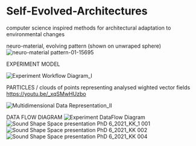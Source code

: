 # Self-Evolved-Architectures
computer science inspired methods for architectural adaptation to environmental changes

neuro-material, evolving pattern (shown on unwraped sphere)
![neuro-material pattern-01-15695](https://user-images.githubusercontent.com/34107769/192793543-fbc52571-0262-4c38-9454-9e93f3cc4e18.png)

EXPERIMENT MODEL

![Experiment Workflow Diagram_I](https://user-images.githubusercontent.com/34107769/192790139-87d316ef-85d1-4127-9b56-4b7362331bca.png)

PARTICLES / clouds of points representing analysed wighted vector fields
https://youtu.be/_xqSMwHUzbo

![Multidimensional Data Representation_II](https://user-images.githubusercontent.com/34107769/192790069-32985ace-7fe5-4665-8100-40716a4524ab.png)

DATA FLOW DIAGRAM
![Experiment DataFlow Diagram](https://user-images.githubusercontent.com/34107769/192790912-67a31d27-94e1-4a1a-9756-8309cf69ef2f.png)
![Sound Shape Space presentation PhD 6_2021_KK_1 001](https://user-images.githubusercontent.com/34107769/192803072-21bb36eb-d2d3-4873-9d60-4b323ca72831.jpeg)
![Sound Shape Space presentation PhD 6_2021_KK 002](https://user-images.githubusercontent.com/34107769/192803217-92727d4b-f660-496e-867e-e082d7085101.jpeg)
![Sound Shape Space presentation PhD 6_2021_KK 004](https://user-images.githubusercontent.com/34107769/192803111-149f2f7a-c6f9-447c-ad23-2a7b652e299e.jpeg)
